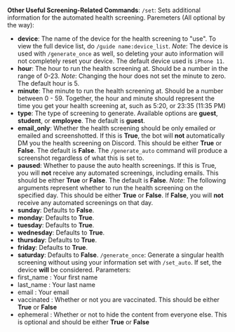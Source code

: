 __**Other Useful Screening-Related Commands**__:
`/set`: Sets additional information for the automated health screening.
Paremeters (All optional by the way):
- **device**: The name of the device for the health screening to "use". To view the full device list, do `/guide name:device_list`. *Note*: The device is used with `/generate_once` as well, so deleting your auto information will not completely reset your device. The default device used is `iPhone 11`.
- **hour**: The hour to run the health screening at. Should be a number in the range of 0-23. *Note*: Changing the hour does not set the minute to zero. The default hour is 5.
- **minute**: The minute to run the health screening at. Should be a number between 0 - 59.
Together, the hour and minute should represent the time you get your health screening at, such as 5:20, or 23:35 (11:35 PM)
- **type**: The type of screening to generate. Available options are __guest__, __student__, or __employee__. The default is __guest__.
- **email_only**: Whether the health screening should be only emailed or emailed and screenshotted. If this is __True__, the bot will **not** automatically DM you the health screening on Discord. This should be either __True__ or __False__. The default is __False__. The `/generate_auto` command will produce a screenshot regardless of what this is set to.
- **paused**: Whether to pause the auto health screenings. If this is True, you will **not** receive any automated screenings, including emails. This should be either __True__ or __False__. The default is __False__.
*Note*: The following arguments represent whether to run the health screening on the specified day. This should be either __True__ or __False__. If __False__, you will **not** receive any automated screenings on that day.
- **sunday**: Defaults to __False__.
- **monday**: Defaults to __True__.
- **tuesday**: Defaults to __True__.
- **wednesday**: Defaults to __True__.
- **thursday**: Defaults to __True__.
- **friday**: Defaults to __True__.
- **saturday**: Defaults to __False__.
`/generate_once`: Generate a singular health screening without using your information set with `/set_auto`. If set, the device **will** be considered.
Parameters:
- first_name : Your first name
- last_name : Your last name
- email : Your email 
- vaccinated : Whether or not you are vaccinated. This should be either __True__ or __False__
- ephemeral : Whether or not to hide the content from everyone else. This is optional and should be either __True__ or __False__
